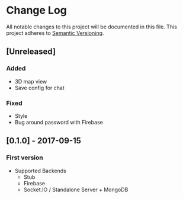 # Change Log
All notable changes to this project will be documented in this file.
This project adheres to [Semantic Versioning](http://semver.org/).

## [Unreleased]
### Added
- 3D map view
- Save config for chat
### Fixed
- Style
- Bug around password with Firebase

## [0.1.0] - 2017-09-15
### First version
- Supported Backends
  - Stub
  - Firebase
  - Socket.IO / Standalone Server + MongoDB
